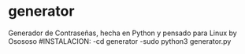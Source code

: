 # generator
Generador de Contraseñas, hecha en Python y pensado para Linux 
by Osososo
#INSTALACION:
-cd generator
-sudo python3 generator.py

